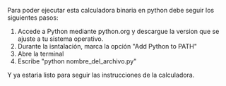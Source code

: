 Para poder ejecutar esta calculadora binaria en python debe seguir los siguientes pasos:

1. Accede a Python mediante python.org y descargue la version que se ajuste a tu sistema operativo.
2. Durante la isntalación, marca la opción "Add Python to PATH"
3. Abre la terminal
4. Escribe "python nombre_del_archivo.py"

Y ya estaria listo para seguir las instrucciones de la calculadora.
